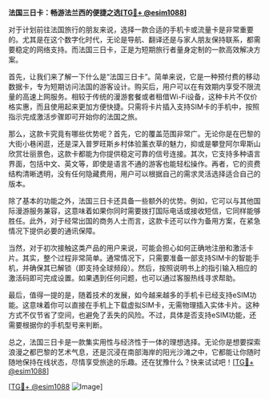 **法国三日卡：畅游法兰西的便捷之选[[TG💪+ @esim1088](https://t.me/s/esim1088)]**

对于计划前往法国旅行的朋友来说，选择一款合适的手机卡或流量卡是非常重要的。尤其是在这个数字化时代，无论是导航、翻译还是与家人朋友保持联系，都需要稳定的网络支持。而法国三日卡，正是为短期旅行者量身定制的一款高效解决方案。

首先，让我们来了解一下什么是“法国三日卡”。简单来说，它是一种预付费的移动数据卡，专为短期访问法国的游客设计。购买后，用户可以在有效期内享受不限流量的高速上网服务。相较于传统的漫游套餐或者租借Wi-Fi设备，这种卡片不仅价格实惠，而且使用起来更加方便快捷。只需将卡片插入支持SIM卡的手机中，按照指示完成激活步骤即可开始你的法国之旅。

那么，这款卡究竟有哪些优势呢？首先，它的覆盖范围非常广。无论你是在巴黎的大街小巷闲逛，还是深入普罗旺斯乡村体验薰衣草的魅力，抑或是攀登阿尔卑斯山欣赏壮丽景色，这款卡都能为你提供稳定可靠的信号连接。其次，它支持多种语言界面，包括中文、英文等，即使是语言不通的游客也能轻松操作。再者，它的资费结构清晰透明，没有任何隐藏费用，用户可以根据自己的需求灵活选择适合自己的版本。

除了基本的功能之外，法国三日卡还具备一些额外的优势。例如，它可以与其他国际漫游服务兼容，这意味着如果你同时需要拨打国际电话或接收短信，它同样能够胜任。此外，对于经常出国的商务人士而言，这款卡还可以作为备用方案，在紧急情况下提供必要的通讯保障。

当然，对于初次接触这类产品的用户来说，可能会担心如何正确地注册和激活卡片。其实，整个过程非常简单。通常情况下，只需要准备一部支持SIM卡的智能手机，并确保其已解锁（即支持全球频段）。然后，按照说明书上的指引输入相应的激活码即可完成设置。如果遇到任何问题，也可以通过客服热线寻求帮助。

最后，值得一提的是，随着技术的发展，如今越来越多的手机卡已经支持eSIM功能。这意味着你可以直接在手机上下载虚拟SIM卡，无需物理插入实体卡片。这种方式不仅节省了空间，也避免了丢失的风险。不过，具体是否支持eSIM功能，还需要根据你的手机型号来判断。

总之，法国三日卡是一款集实用性与经济性于一体的理想选择。无论你是想要探索浪漫之都巴黎的艺术气息，还是沉浸在南部海岸的阳光沙滩之中，它都能让你随时随地保持在线状态，尽情享受旅途的乐趣。还在犹豫什么？快来试试吧！[[TG💪+ @esim1088](https://t.me/s/esim1088)]

[[TG💪+ @esim1088](https://t.me/s/esim1088) ![Image](https://i.postimg.cc/4NQfJmqS/Snipaste-2025-05-13-00-14-12.png)]